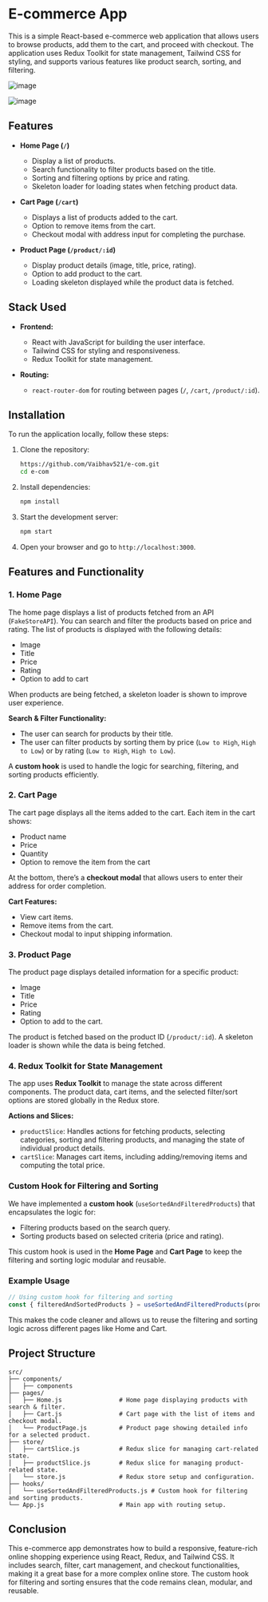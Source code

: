 # E-commerce App

This is a simple React-based e-commerce web application that allows users to browse products, add them to the cart, and proceed with checkout. The application uses Redux Toolkit for state management, Tailwind CSS for styling, and supports various features like product search, sorting, and filtering.


![image](https://github.com/user-attachments/assets/8e5d0cbf-2a9a-4eac-a997-128147222446)

![image](https://github.com/user-attachments/assets/c8ee4bc1-6f78-4880-9943-e6497b255bf6)



## Features
- **Home Page (`/`)**
  - Display a list of products.
  - Search functionality to filter products based on the title.
  - Sorting and filtering options by price and rating.
  - Skeleton loader for loading states when fetching product data.
  
- **Cart Page (`/cart`)**
  - Displays a list of products added to the cart.
  - Option to remove items from the cart.
  - Checkout modal with address input for completing the purchase.
  
- **Product Page (`/product/:id`)**
  - Display product details (image, title, price, rating).
  - Option to add product to the cart.
  - Loading skeleton displayed while the product data is fetched.

## Stack Used

- **Frontend:**
  - React with JavaScript for building the user interface.
  - Tailwind CSS for styling and responsiveness.
  - Redux Toolkit for state management.
  
- **Routing:**
  - `react-router-dom` for routing between pages (`/`, `/cart`, `/product/:id`).

## Installation

To run the application locally, follow these steps:

1. Clone the repository:
   ```bash
   https://github.com/Vaibhav521/e-com.git
   cd e-com
   ```

2. Install dependencies:
   ```bash
   npm install
   ```

3. Start the development server:
   ```bash
   npm start
   ```

4. Open your browser and go to `http://localhost:3000`.

## Features and Functionality

### 1. **Home Page**

The home page displays a list of products fetched from an API (`FakeStoreAPI`). You can search and filter the products based on price and rating. The list of products is displayed with the following details:
- Image
- Title
- Price
- Rating
- Option to add to cart

When products are being fetched, a skeleton loader is shown to improve user experience.

**Search & Filter Functionality:**
- The user can search for products by their title.
- The user can filter products by sorting them by price (`Low to High`, `High to Low`) or by rating (`Low to High`, `High to Low`).

A **custom hook** is used to handle the logic for searching, filtering, and sorting products efficiently.

### 2. **Cart Page**

The cart page displays all the items added to the cart. Each item in the cart shows:
- Product name
- Price
- Quantity
- Option to remove the item from the cart

At the bottom, there’s a **checkout modal** that allows users to enter their address for order completion. 

**Cart Features:**
- View cart items.
- Remove items from the cart.
- Checkout modal to input shipping information.

### 3. **Product Page**

The product page displays detailed information for a specific product:
- Image
- Title
- Price
- Rating
- Option to add to the cart.

The product is fetched based on the product ID (`/product/:id`). A skeleton loader is shown while the data is being fetched.

### 4. **Redux Toolkit for State Management**

The app uses **Redux Toolkit** to manage the state across different components. The product data, cart items, and the selected filter/sort options are stored globally in the Redux store.

**Actions and Slices:**
- `productSlice`: Handles actions for fetching products, selecting categories, sorting and filtering products, and managing the state of individual product details.
- `cartSlice`: Manages cart items, including adding/removing items and computing the total price.

### Custom Hook for Filtering and Sorting

We have implemented a **custom hook** (`useSortedAndFilteredProducts`) that encapsulates the logic for:
- Filtering products based on the search query.
- Sorting products based on selected criteria (price and rating).
  
This custom hook is used in the **Home Page** and **Cart Page** to keep the filtering and sorting logic modular and reusable.

### Example Usage

```js
// Using custom hook for filtering and sorting
const { filteredAndSortedProducts } = useSortedAndFilteredProducts(products, query, priceOrder, ratingOrder);
```

This makes the code cleaner and allows us to reuse the filtering and sorting logic across different pages like Home and Cart.

## Project Structure

```
src/
├── components/
│   ├── components
├── pages/
│   ├── Home.js                # Home page displaying products with search & filter.
│   ├── Cart.js                # Cart page with the list of items and checkout modal.
│   └── ProductPage.js         # Product page showing detailed info for a selected product.
├── store/
│   ├── cartSlice.js           # Redux slice for managing cart-related state.
│   ├── productSlice.js        # Redux slice for managing product-related state.
│   └── store.js               # Redux store setup and configuration.
├── hooks/
│   └── useSortedAndFilteredProducts.js # Custom hook for filtering and sorting products.
└── App.js                     # Main app with routing setup.
```

## Conclusion

This e-commerce app demonstrates how to build a responsive, feature-rich online shopping experience using React, Redux, and Tailwind CSS. It includes search, filter, cart management, and checkout functionalities, making it a great base for a more complex online store. The custom hook for filtering and sorting ensures that the code remains clean, modular, and reusable.
